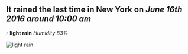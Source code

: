 ## It rained the last time in New York on *June 16th 2016 around 10:00 am*
💧  **light rain** *Humidity 83%*

![light rain](http://openweathermap.org/img/w/10d.png)
